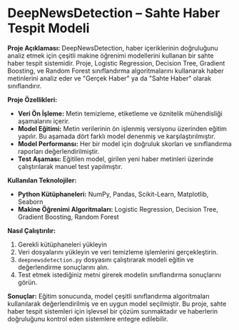 # DeepNewsDetection – Sahte Haber Tespit Modeli

**Proje Açıklaması:**
DeepNewsDetection, haber içeriklerinin doğruluğunu analiz etmek için çeşitli makine öğrenimi modellerini kullanan bir sahte haber tespit sistemidir. Proje, Logistic Regression, Decision Tree, Gradient Boosting, ve Random Forest sınıflandırma algoritmalarını kullanarak haber metinlerini analiz eder ve "Gerçek Haber" ya da "Sahte Haber" olarak sınıflandırır.

**Proje Özellikleri:**
- **Veri Ön İşleme:** Metin temizleme, etiketleme ve öznitelik mühendisliği aşamalarını içerir.
- **Model Eğitimi:** Metin verilerinin ön işlenmiş versiyonu üzerinden eğitim yapılır. Bu aşamada dört farklı model denenmiş ve karşılaştırılmıştır.
- **Model Performansı:** Her bir model için doğruluk skorları ve sınıflandırma raporları değerlendirilmiştir.
- **Test Aşaması:** Eğitilen model, girilen yeni haber metinleri üzerinde çalıştırılarak manuel test yapılmıştır.

**Kullanılan Teknolojiler:**
- **Python Kütüphaneleri:** NumPy, Pandas, Scikit-Learn, Matplotlib, Seaborn
- **Makine Öğrenimi Algoritmaları:** Logistic Regression, Decision Tree, Gradient Boosting, Random Forest

**Nasıl Çalıştırılır:**
1. Gerekli kütüphaneleri yükleyin
2. Veri dosyalarını yükleyin ve veri temizleme işlemlerini gerçekleştirin.
3. `deepnewsdetection.py` dosyasını çalıştırarak modeli eğitin ve değerlendirme sonuçlarını alın.
4. Test etmek istediğiniz metni girerek modelin sınıflandırma sonuçlarını görün.

**Sonuçlar:**
Eğitim sonucunda, model çeşitli sınıflandırma algoritmaları kullanılarak değerlendirilmiş ve en uygun model seçilmiştir. Bu proje, sahte haber tespit sistemleri için işlevsel bir çözüm sunmaktadır ve haberlerin doğruluğunu kontrol eden sistemlere entegre edilebilir.

